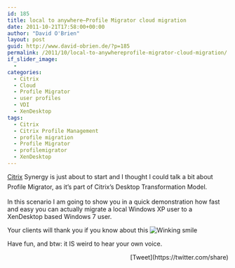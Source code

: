 ```yaml
---
id: 185
title: local to anywhere–Profile Migrator cloud migration
date: 2011-10-21T17:58:00+00:00
author: "David O'Brien"
layout: post
guid: http://www.david-obrien.de/?p=185
permalink: /2011/10/local-to-anywhereprofile-migrator-cloud-migration/
if_slider_image:
  - 
categories:
  - Citrix
  - Cloud
  - Profile Migrator
  - user profiles
  - VDI
  - XenDesktop
tags:
  - Citrix
  - Citrix Profile Management
  - profile migration
  - Profile Migrator
  - profilemigrator
  - XenDesktop
---
```

[Citrix](http://www.citrix.com) Synergy is just about to start and I thought I could talk a bit about Profile Migrator, as it’s part of Citrix’s Desktop Transformation Model.<span style="line-height: 26px; letter-spacing: 1px; font-family: helvetica, arial, sans-serif; color: #999999; font-size: 22px">&nbsp;</span>

In this scenario I am going to show you in a quick demonstration how fast and easy you can actually migrate a local Windows XP user to a XenDesktop based Windows 7 user.

Your clients will thank you if you know about this <img style="border-bottom-style: none; border-left-style: none; border-top-style: none; border-right-style: none" class="wlEmoticon wlEmoticon-winkingsmile" alt="Winking smile" src="http://www.david-obrien.de/wp-content/uploads/2012/01/wlEmoticon-winkingsmile.png" />

<div style="padding-bottom: 0px; margin: 0px; padding-left: 0px; padding-right: 0px; display: inline; float: none; padding-top: 0px" id="scid:5737277B-5D6D-4f48-ABFC-DD9C333F4C5D:7b71bb56-51aa-40ec-80d0-d2e7bdeb6249" class="wlWriterEditableSmartContent">
  <div>
  </div>
</div>

Have fun, and btw: it IS weird to hear your own voice.

<div style="float: right; margin-left: 10px;">
  [Tweet](https://twitter.com/share)
</div>

